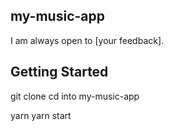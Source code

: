 ## my-music-app

I am always open to [your feedback].

## Getting Started

git clone
cd into my-music-app

yarn
yarn start
